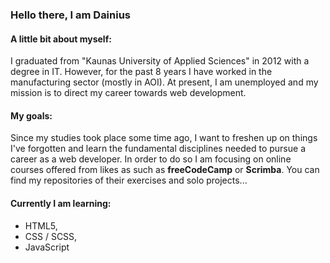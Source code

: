 ### Hello there, I am Dainius


#### A little bit about myself:
I graduated from "Kaunas University of Applied Sciences" in 2012 with a degree in IT. However, for the past 8 years I have worked in the manufacturing sector (mostly in AOI). At present, I am unemployed and my mission is to direct my career towards web development.
#### My goals:
Since my studies took place some time ago, I want to freshen up on things I've forgotten and learn the fundamental disciplines needed to pursue a career as a web developer. In order to do so I am focusing on online courses offered from likes as such as **freeCodeCamp** or **Scrimba**. You can find my repositories of their exercises and solo projects...

#### Currently I am learning:
- HTML5,
- CSS / SCSS,
- JavaScript

<!--
**DainiusMI/DainiusMI** is a ✨ _special_ ✨ repository because its `README.md` (this file) appears on your GitHub profile.

Here are some ideas to get you started:

- 🔭 I’m currently working on ...
- 🌱 I’m currently learning ...
- 👯 I’m looking to collaborate on ...
- 🤔 I’m looking for help with ...
- 💬 Ask me about ...
- 📫 How to reach me: ...
- 😄 Pronouns: ...
- ⚡ Fun fact: ...
-->
